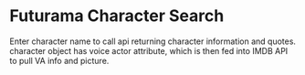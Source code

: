 # Futurama Character Search
Enter character name to call api returning character information and quotes.
character object has voice actor attribute, which is then fed into IMDB API to pull VA info and picture.

